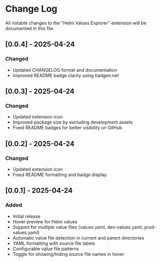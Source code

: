 # Change Log

All notable changes to the "Helm Values Explorer" extension will be documented in this file.

## [0.0.4] - 2025-04-24
### Changed
- Updated CHANGELOG format and documentation
- Improved README badge clarity using badgen.net

## [0.0.3] - 2025-04-24
### Changed
- Updated extension icon
- Improved package size by excluding development assets
- Fixed README badges for better visibility on GitHub

## [0.0.2] - 2025-04-24
### Changed
- Updated extension icon
- Fixed README formatting and badge display

## [0.0.1] - 2025-04-24
### Added
- Initial release
- Hover preview for Helm values
- Support for multiple value files (values.yaml, dev-values.yaml, prod-values.yaml)
- Automatic value file detection in current and parent directories
- YAML formatting with source file labels
- Configurable value file patterns
- Toggle for showing/hiding source file names in hover